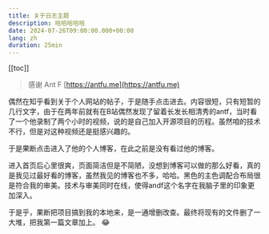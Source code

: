 ```yaml
---
title: 关于日志主题
description: 哈哈哈哈哈
date: 2024-07-26T09:00:00.000+00:00
lang: zh
duration: 25min
---
```


[[toc]]

> 感谢 Ant F
> [https://antfu.me](https://antfu.me)

偶然在知乎看到关于个人网站的帖子，于是随手点击进去。内容很短，只有短暂的几行文字，由于在两年前就有在B站偶然发现了留着长发长相清秀的antf，当时看了一个他录制了两个小时的视频，说的是自己加入开源项目的历程。虽然咱的技术不行，但是对这种视频还是挺感兴趣的。

于是果断点击进入了他的个人博客，在此之前是没有看过他的博客。

进入首页后心里很爽，页面简洁但是不简陋，没想到博客可以做的那么好看，真的是我见过最好看的博客，虽然我见的博客也不多，哈哈。黑色的主色调配合布局很是符合我的审美。技术与审美同时在线，使得andf这个名字在我脑子里的印象更加深入。

于是乎，果断把项目搞到我的本地来，是一通增删改查。最终将现有的文件删了一大堆，把我第一篇文章加上。 😂
